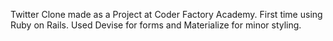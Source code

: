 Twitter Clone made as a Project at Coder Factory Academy.  First time using Ruby on Rails. Used Devise for forms and Materialize for minor styling.
